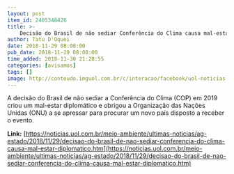 ```yaml
---
layout: post
item_id: 2405348426
title: >-
    Decisão do Brasil de não sediar Conferência do Clima causa mal-estar diplomático
author: Tatu D'Oquei
date: 2018-11-29 08:08:00
pub_date: 2018-11-29 08:08:00
time_added: 2018-11-30 21:28:55
categories: [avisamos]
tags: []
image: http://conteudo.imguol.com.br/c/interacao/facebook/uol-noticias.jpg
---
```


A decisão do Brasil de não sediar a Conferência do Clima (COP) em 2019 criou um mal-estar diplomático e obrigou a Organização das Nações Unidas (ONU) a se apressar para procurar um novo país disposto a receber o evento.

**Link:** [https://noticias.uol.com.br/meio-ambiente/ultimas-noticias/ag-estado/2018/11/29/decisao-do-brasil-de-nao-sediar-conferencia-do-clima-causa-mal-estar-diplomatico.htm](https://noticias.uol.com.br/meio-ambiente/ultimas-noticias/ag-estado/2018/11/29/decisao-do-brasil-de-nao-sediar-conferencia-do-clima-causa-mal-estar-diplomatico.htm)


